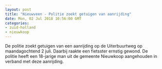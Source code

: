 ```yaml
---
layout: post
title: "Nieuwveen - Politie zoekt getuigen van aanrijding"
date: Mon, 02 Jul 2018 10:56:00 GMT
categories: 
- zuid-holland 
- nieuwkoop 
---
```


De politie zoekt getuigen van een aanrijding op de Uiterbuurtweg op maandagochtend 2 juli. Daarbij raakte een fietsster ernstig gewond. De politie heeft een 18-jarige man uit de gemeente Nieuwkoop aangehouden in verband met deze aanrijding.
